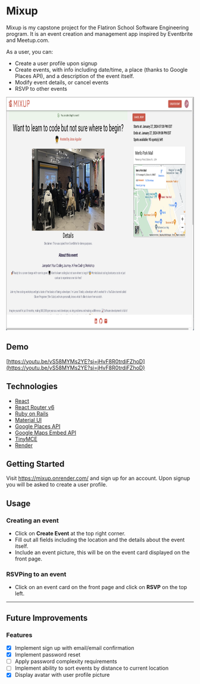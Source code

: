 # Mixup

Mixup is my capstone project for the Flatiron School Software Engineering program. It is an event creation and management app inspired by Eventbrite and Meetup.com.

As a user, you can:
- Create a user profile upon signup
- Create events, with info including date/time, a place (thanks to Google Places API), and a description of the event itself.
- Modify event details, or cancel events
- RSVP to other events

<img src='example.png' width='1000' height='625' />

## Demo
[https://youtu.be/vS58MYMs2YE?si=jHvF8R0trdiFZhoD](https://youtu.be/vS58MYMs2YE?si=jHvF8R0trdiFZhoD)

## Technologies

- [React](https://react.dev/)
- [React Router v6](https://reactrouter.com/en/main)
- [Ruby on Rails](https://rubyonrails.org/)
- [Material UI](https://mui.com/)
- [Google Places API](https://developers.google.com/maps/documentation/places/web-service/overview)
- [Google Maps Embed API](https://developers.google.com/maps/documentation/embed/get-started)
- [TinyMCE](https://www.tiny.cloud/)
- [Render](https://render.com/)

## Getting Started

Visit https://mixup.onrender.com/ and sign up for an account. Upon signup you will be asked to create a user profile.

## Usage

### Creating an event
- Click on **Create Event** at the top right corner.
- Fill out all fields including the location and the details about the event itself.
- Include an event picture, this will be on the event card displayed on the front page.
  
### RSVPing to an event
- Click on an event card on the front page and click on **RSVP** on the top left.

---
## Future Improvements
### Features

- [x] Implement sign up with email/email confirmation
- [x] Implement password reset
- [ ] Apply password complexity requirements
- [ ] Implement ability to sort events by distance to current location
- [x] Display avatar with user profile picture
